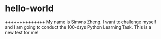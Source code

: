 # hello-world

++++++++++++++
My name is Simons Zheng. I want to challenge myself and I am going to conduct the 100-days Python Learning Task. 
This is a new test for me!
